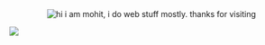 <div align="center">
	<img src="https://github.com/msx47/msx47/raw/main/wlcm.svg" alt="hi i am mohit, i do web stuff mostly. thanks for visiting">
</div>

![](https://komarev.com/ghpvc/?username=msx47&color=blue)



